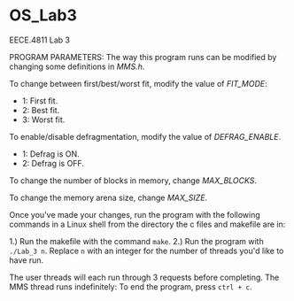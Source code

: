 # OS_Lab3
EECE.4811 Lab 3

PROGRAM PARAMETERS:
The way this program runs can be modified by changing some definitions in *MMS.h*.

To change between first/best/worst fit, modify the value of *FIT_MODE*:
 * 1: First fit.
 * 2: Best fit.
 * 3: Worst fit.

To enable/disable defragmentation, modify the value of *DEFRAG_ENABLE*.
 * 1: Defrag is ON.
 * 2: Defrag is OFF.

To change the number of blocks in memory, change *MAX_BLOCKS*.

To change the memory arena size, change *MAX_SIZE*.

Once you've made your changes, run the program with the following commands in a Linux shell from the directory the c files and makefile are in:

1.) Run the makefile with the command `make`.
2.) Run the program with `./Lab_3 n`. Replace `n` with an integer for the number of threads you'd like to have run.

The user threads will each run through 3 requests before completing. The MMS thread runs indefinitely: To end the program, press `ctrl + c`.
